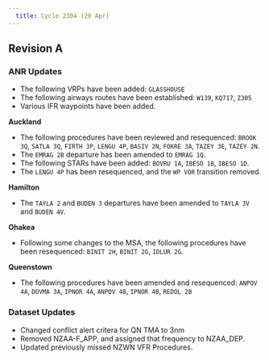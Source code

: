 ```yaml
---
  title: Cycle 2304 (20 Apr)
---
```


## Revision A

### ANR Updates

  - The following VRPs have been added: `GLASSHOUSE`
  - The following airways routes have been established: `W139`, `KQ717`, `Z305`
  - Various IFR waypoints have been added.

**Auckland**

  - The following procedures have been reviewed and resequenced: `BROOK 3Q`, `SATLA 3Q`, `FIRTH 3P`, `LENGU 4P`, `BASIV 2N`, `FOKRE 3A`, `TAZEY 3E`, `TAZEY 2N`.
  - The `EMRAG 2B` departure has been amended to `EMRAG 1Q`.
  - The following STARs have been added: `BOVRU 1A`, `IBESO 1B`, `IBESO 1D`.
  - The `LENGU 4P` has been resequenced, and the `WP VOR` transition removed.

**Hamilton**

  - The `TAYLA 2` and `BUDEN 3` departures have been amended to `TAYLA 3V` and `BUDEN 4V`.

**Ohakea**

  - Following some changes to the MSA, the following procedures have been resequenced: `BINIT 2H`, `BINIT 2G`, `IDLUR 2G`.

**Queenstown**

  - The following procedures have been amended and resequenced: `ANPOV 4A`, `DOVMA 3A`, `IPNOR 4A`, `ANPOV 4B`, `IPNOR 4B`, `REDOL 2B`

### Dataset Updates

  - Changed conflict alert critera for QN TMA to 3nm
  - Removed NZAA-F_APP, and assigned that frequency to NZAA_DEP.
  - Updated previously missed NZWN VFR Procedures.